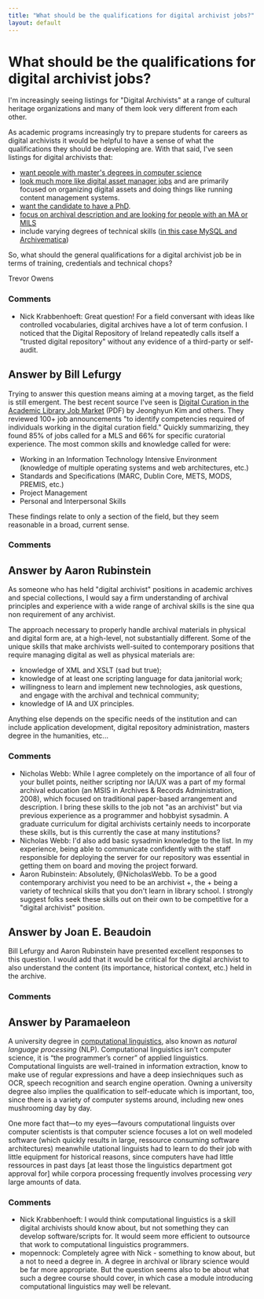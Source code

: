 ```yaml
---
title: "What should be the qualifications for digital archivist jobs?"
layout: default
---
```

What should be the qualifications for digital archivist jobs?
=====================
I'm increasingly seeing listings for "Digital Archivists" at a range of
cultural heritage organizations and many of them look very different
from each other.

As academic programs increasingly try to prepare students for careers as
digital archivists it would be helpful to have a sense of what the
qualifications they should be developing are. With that said, I've seen
listings for digital archivists that:

-   [want people with master's degrees in computer
    science](http://jobs.code4lib.org/job/3519/)
-   [look much more like digital asset manager
    jobs](http://jobs.code4lib.org/job/4167/) and are primarily focused
    on organizing digital assets and doing things like running content
    management systems.
-   [want the candidate to have a
    PhD](http://jobs.code4lib.org/job/1472/).
-   [focus on archival description and are looking for people with an MA
    or MILS](http://jobs.code4lib.org/job/342/)
-   include varying degrees of technical skills ([in this case MySQL and
    Archivematica](http://jobs.code4lib.org/job/4702/))

So, what should the general qualifications for a digital archivist job
be in terms of training, credentials and technical chops?

Trevor Owens

### Comments ###
* Nick Krabbenhoeft: Great question! For a field conversant with ideas like controlled
vocabularies, digital archives have a lot of term confusion. I noticed
that the Digital Repository of Ireland repeatedly calls itself a
"trusted digital repository" without any evidence of a third-party or
self-audit.


Answer by Bill Lefurgy
----------------
Trying to answer this question means aiming at a moving target, as the
field is still emergent. The best recent source I've seen is [Digital
Curation in the Academic Library Job
Market](https://www.asis.org/asist2012/proceedings/Submissions/283.pdf)
(PDF) by Jeonghyun Kim and others. They reviewed 100+ job announcements
"to identify competencies required of individuals working in the digital
curation field." Quickly summarizing, they found 85% of jobs called for
a MLS and 66% for specific curatorial experience. The most common skills
and knowledge called for were:

-   Working in an Information Technology Intensive Environment
    (knowledge of multiple operating systems and web architectures,
    etc.)
-   Standards and Specifications (MARC, Dublin Core, METS, MODS, PREMIS,
    etc.)
-   Project Management
-   Personal and Interpersonal Skills

These findings relate to only a section of the field, but they seem
reasonable in a broad, current sense.

### Comments ###

Answer by Aaron Rubinstein
----------------
As someone who has held "digital archivist" positions in academic
archives and special collections, I would say a firm understanding of
archival principles and experience with a wide range of archival skills
is the sine qua non requirement of any archivist.

The approach necessary to properly handle archival materials in physical
and digital form are, at a high-level, not substantially different. Some
of the unique skills that make archivists well-suited to contemporary
positions that require managing digital as well as physical materials
are:

-   knowledge of XML and XSLT (sad but true);
-   knowledge of at least one scripting language for data janitorial
    work;
-   willingness to learn and implement new technologies, ask questions,
    and engage with the archival and technical community;
-   knowledge of IA and UX principles.

Anything else depends on the specific needs of the institution and can
include application development, digital repository administration,
masters degree in the humanities, etc...

### Comments ###
* Nicholas Webb: While I agree completely on the importance of all four of your bullet
points, neither scripting nor IA/UX was a part of my formal archival
education (an MSIS in Archives & Records Administration, 2008), which
focused on traditional paper-based arrangement and description. I bring
these skills to the job not "as an archivist" but via previous
experience as a programmer and hobbyist sysadmin. A graduate curriculum
for digital archivists certainly needs to incorporate these skills, but
is this currently the case at many institutions?
* Nicholas Webb: I'd also add basic sysadmin knowledge to the list. In my experience,
being able to communicate confidently with the staff responsible for
deploying the server for our repository was essential in getting them on
board and moving the project forward.
* Aaron Rubinstein: Absolutely, @NicholasWebb. To be a good contemporary archivist you need
to be an archivist +, the + being a variety of technical skills that you
don't learn in library school. I strongly suggest folks seek these
skills out on their own to be competitive for a "digital archivist"
position.

Answer by Joan E. Beaudoin
----------------
Bill Lefurgy and Aaron Rubinstein have presented excellent responses to
this question. I would add that it would be critical for the digital
archivist to also understand the content (its importance, historical
context, etc.) held in the archive.

### Comments ###

Answer by Paramaeleon
----------------
A university degree in [computational
linguistics](http://aclweb.org/aclwiki/index.php?title=Frequently_asked_questions_about_Computational_Linguistics#What_is_Computational_Linguistics.3F),
also known as *natural language processing* (NLP). Computational
linguistics isn’t computer science, it is “the programmer’s corner” of
applied linguistics. Computational linguists are well-trained in
information extraction, know to make use of regular expressions and have
a deep insiechniques such as OCR, speech recognition and search engine
operation. Owning a university degree also implies the qualification to
self-educate which is important, too, since there is a variety of
computer systems around, including new ones mushrooming day by day.

One more fact that—to my eyes—favours computational linguists over
computer scientists is that computer science focuses a lot on well
modeled software (which quickly results in large, ressource consuming
software architectures) meanwhile utational linguists had to learn to do
their job with little equipment for historical reasons, since computers
have had little ressources in past days [at least those the linguistics
department got approval for] while corpora processing frequently
involves processing *very* large amounts of data.

### Comments ###
* Nick Krabbenhoeft: I would think computational linguistics is a skill digital archivists
should know about, but not something they can develop software/scripts
for. It would seem more efficient to outsource that work to
computational linguistics programmers.
* mopennock: Completely agree with Nick - something to know about, but a not to need
a degree in. A degree in archival or library science would be far more
appropriate. But the question seems also to be about what such a degree
course should cover, in which case a module introducing computational
linguistics may well be relevant.

